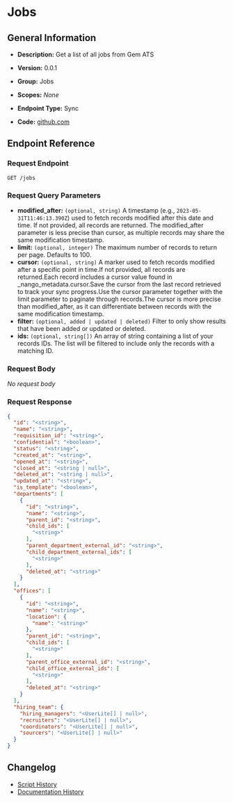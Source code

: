 <!-- BEGIN GENERATED CONTENT -->
# Jobs

## General Information

- **Description:** Get a list of all jobs from Gem ATS

- **Version:** 0.0.1
- **Group:** Jobs
- **Scopes:** _None_
- **Endpoint Type:** Sync
- **Code:** [github.com](https://github.com/NangoHQ/integration-templates/tree/main/integrations/gem/syncs/jobs.ts)


## Endpoint Reference

### Request Endpoint

`GET /jobs`

### Request Query Parameters

- **modified_after:** `(optional, string)` A timestamp (e.g., `2023-05-31T11:46:13.390Z`) used to fetch records modified after this date and time. If not provided, all records are returned. The modified_after parameter is less precise than cursor, as multiple records may share the same modification timestamp.
- **limit:** `(optional, integer)` The maximum number of records to return per page. Defaults to 100.
- **cursor:** `(optional, string)` A marker used to fetch records modified after a specific point in time.If not provided, all records are returned.Each record includes a cursor value found in _nango_metadata.cursor.Save the cursor from the last record retrieved to track your sync progress.Use the cursor parameter together with the limit parameter to paginate through records.The cursor is more precise than modified_after, as it can differentiate between records with the same modification timestamp.
- **filter:** `(optional, added | updated | deleted)` Filter to only show results that have been added or updated or deleted.
- **ids:** `(optional, string[])` An array of string containing a list of your records IDs. The list will be filtered to include only the records with a matching ID.

### Request Body

_No request body_

### Request Response

```json
{
  "id": "<string>",
  "name": "<string>",
  "requisition_id": "<string>",
  "confidential": "<boolean>",
  "status": "<string>",
  "created_at": "<string>",
  "opened_at": "<string>",
  "closed_at": "<string | null>",
  "deleted_at": "<string | null>",
  "updated_at": "<string>",
  "is_template": "<boolean>",
  "departments": [
    {
      "id": "<string>",
      "name": "<string>",
      "parent_id": "<string>",
      "child_ids": [
        "<string>"
      ],
      "parent_department_external_id": "<string>",
      "child_department_external_ids": [
        "<string>"
      ],
      "deleted_at": "<string>"
    }
  ],
  "offices": [
    {
      "id": "<string>",
      "name": "<string>",
      "location": {
        "name": "<string>"
      },
      "parent_id": "<string>",
      "child_ids": [
        "<string>"
      ],
      "parent_office_external_id": "<string>",
      "child_office_external_ids": [
        "<string>"
      ],
      "deleted_at": "<string>"
    }
  ],
  "hiring_team": {
    "hiring_managers": "<UserLite[] | null>",
    "recruiters": "<UserLite[] | null>",
    "coordinators": "<UserLite[] | null>",
    "sourcers": "<UserLite[] | null>"
  }
}
```

## Changelog

- [Script History](https://github.com/NangoHQ/integration-templates/commits/main/integrations/gem/syncs/jobs.ts)
- [Documentation History](https://github.com/NangoHQ/integration-templates/commits/main/integrations/gem/syncs/jobs.md)

<!-- END  GENERATED CONTENT -->

